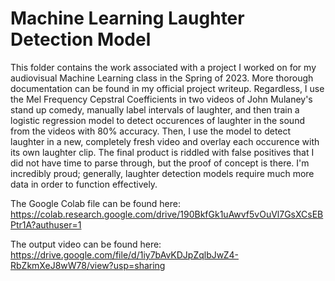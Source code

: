 Machine Learning Laughter Detection Model
===
This folder contains the work associated with a project I worked on for my audiovisual Machine Learning class in the Spring of 2023. More thorough documentation can be found in my official project writeup. Regardless, I use the Mel Frequency Cepstral Coefficients in two videos of John Mulaney's stand up comedy, manually label intervals of laughter, and then train a logistic regression model to detect occurences of laughter in the sound from the videos with 80% accuracy. Then, I use the model to detect laughter in a new, completely fresh video and overlay each occurence with its own laughter clip. The final product is riddled with false positives that I did not have time to parse through, but the proof of concept is there. I'm incredibly proud; generally, laughter detection models require much more data in order to function effectively.

The Google Colab file can be found here: https://colab.research.google.com/drive/190BkfGk1uAwvf5vOuVl7GsXCsEBPtr1A?authuser=1

The output video can be found here: https://drive.google.com/file/d/1iy7bAvKDJpZqlbJwZ4-RbZkmXeJ8wW78/view?usp=sharing

